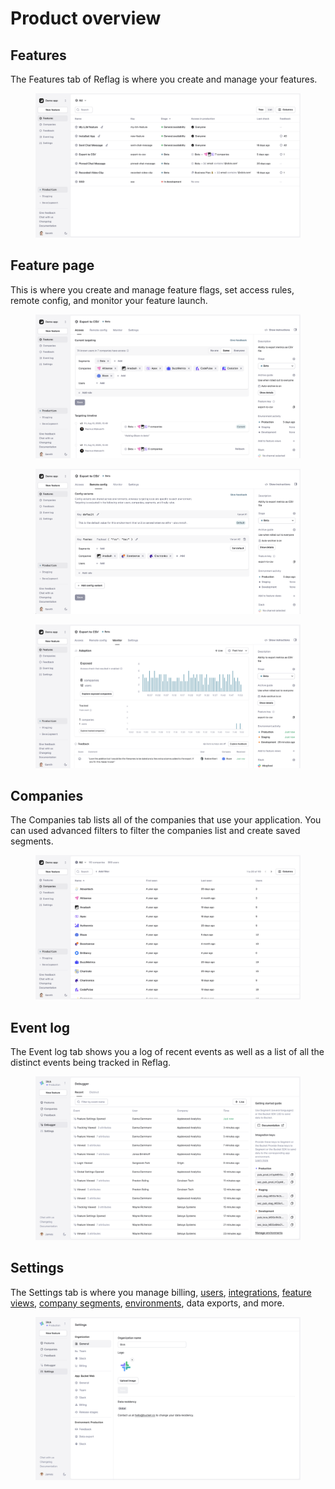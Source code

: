 # Product overview

## Features

The Features tab of Reflag is where you create and manage your features.

<figure><img src="../.gitbook/assets/Screenshot 2025-09-02 at 17.08.25.png" alt=""><figcaption></figcaption></figure>

## Feature page

This is where you create and manage feature flags, set access rules, remote config, and monitor your feature launch.&#x20;

<figure><img src="../.gitbook/assets/Screenshot 2025-09-02 at 17.10.36.png" alt="Feature page with rollout targeting rules"><figcaption></figcaption></figure>

<figure><img src="../.gitbook/assets/Screenshot 2025-09-02 at 17.11.21.png" alt=""><figcaption></figcaption></figure>

<figure><img src="../.gitbook/assets/Monitor (5).png" alt=""><figcaption></figcaption></figure>

## Companies

The Companies tab lists all of the companies that use your application. You can used advanced filters to filter the companies list and create saved segments.

<figure><img src="../.gitbook/assets/Screenshot 2025-09-02 at 17.13.15.png" alt=""><figcaption></figcaption></figure>

## Event log

The Event log tab shows you a log of recent events as well as a list of all the distinct events being tracked in Reflag.

<figure><img src="../.gitbook/assets/Debugger-min (1).png" alt="Debugger page"><figcaption></figcaption></figure>

## Settings

The Settings tab is where you manage billing, [users](team-permissions.md), [integrations](broken-reference), [feature views](feature-views.md), [company segments](creating-segments.md), [environments](creating-and-managing-apps/environments.md), data exports, and more.

<figure><img src="../.gitbook/assets/Settings-min.png" alt="Global settings page"><figcaption></figcaption></figure>
